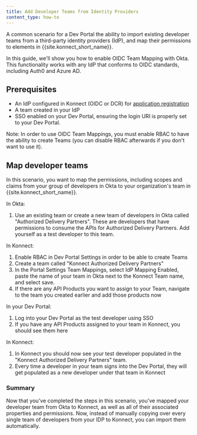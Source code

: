 ```yaml
---
title: Add Developer Teams from Identity Providers
content_type: how-to
---
```


A common scenario for a Dev Portal the ability to import existing developer teams from a third-party identity providers (IdP), and map their permissions to elements in {{site.konnect_short_name}}. 

In this guide, we'll show you how to enable OIDC Team Mapping with Okta. This functionality works with any IdP that conforms to OIDC standards, including Auth0 and Azure AD. 

## Prerequisites
* An IdP configured in Konnect (OIDC or DCR) for [application registration](konnect/dev-portal/applications/enable-app-reg/)
* A team created in your IdP
* SSO enabled on your Dev Portal, ensuring the login URI is properly set to your Dev Portal.

Note: In order to use OIDC Team Mappings, you must enable RBAC to have the ability to create Teams (you can disable RBAC afterwards if you don't want to use it).

## Map developer teams 

In this scenario, you want to map the permissions, including scopes and claims from your group of developers in Okta to your organization's team in {{site.konnect_short_name}}.

In Okta:

1. Use an existing team or create a new team of developers in Okta called "Authorized Delivery Partners". These are developers that have permissions to consume the APIs for Authorized Delivery Partners. Add yourself as a test developer to this team.

In Konnect:

1. Enable RBAC in Dev Portal Settings in order to be able to create Teams
2. Create a team called "Konnect Authorized Delivery Partners"
3. In the Portal Settings Team Mappings, select IdP Mapping Enabled, paste the name of your team in Okta next to the Konnect Team name, and select save.
4. If there are any API Products you want to assign to your Team, navigate to the team you created earlier and add those products now

In your Dev Portal:

1. Log into your Dev Portal as the test developer using SSO
2. If you have any API Products assigned to your team in Konnect, you should see them here

In Konnect:
1. In Konnect you should now see your test developer populated in the "Konnect Authorized Delivery Partners" team.
2. Every time a developer in your team signs into the Dev Portal, they will get populated as a new developer under that team in Konnect


### Summary

Now that you've completed the steps in this scenario, you've mapped your developer team from Okta to Konnect, as well as all of their associated properties and permissions. Now, instead of manually copying over every single team of developers from your IDP to Konnect, you can import them automatically.

